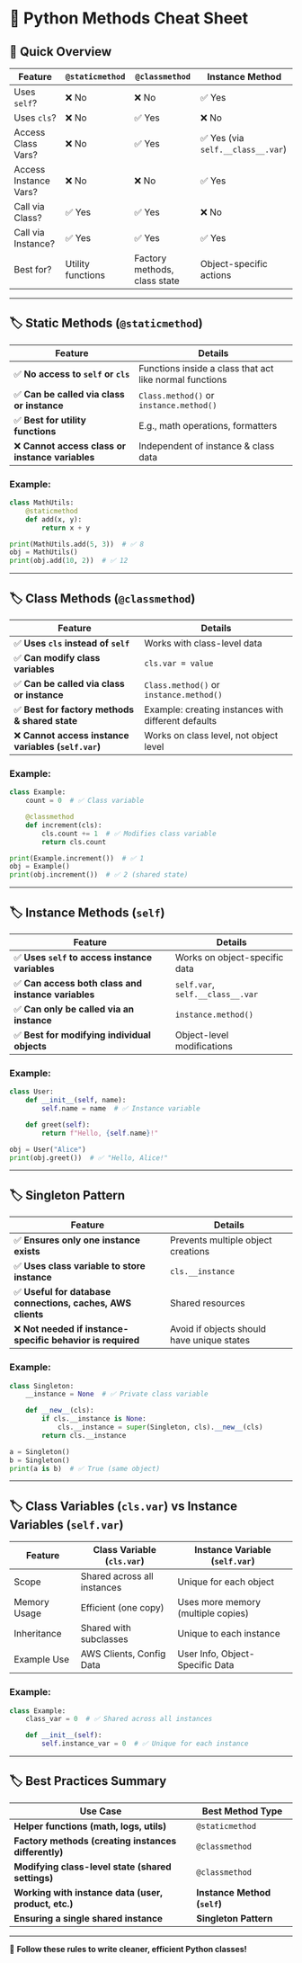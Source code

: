 # 🚀 Python Methods Cheat Sheet

## 📌 Quick Overview

| Feature         | `@staticmethod` | `@classmethod` | **Instance Method** |
|---------------|---------------|---------------|----------------|
| Uses `self`?  | ❌ No         | ❌ No         | ✅ Yes        |
| Uses `cls`?   | ❌ No         | ✅ Yes        | ❌ No        |
| Access Class Vars? | ❌ No  | ✅ Yes | ✅ Yes (via `self.__class__.var`) |
| Access Instance Vars? | ❌ No | ❌ No | ✅ Yes |
| Call via Class? | ✅ Yes | ✅ Yes | ❌ No |
| Call via Instance? | ✅ Yes | ✅ Yes | ✅ Yes |
| Best for? | Utility functions | Factory methods, class state | Object-specific actions |

---

## 🏷 **Static Methods (`@staticmethod`)**

| Feature | Details |
|---------|---------|
| ✅ **No access to `self` or `cls`** | Functions inside a class that act like normal functions |
| ✅ **Can be called via class or instance** | `Class.method()` or `instance.method()` |
| ✅ **Best for utility functions** | E.g., math operations, formatters |
| ❌ **Cannot access class or instance variables** | Independent of instance & class data |

### **Example:**
```python
class MathUtils:
    @staticmethod
    def add(x, y):
        return x + y

print(MathUtils.add(5, 3))  # ✅ 8
obj = MathUtils()
print(obj.add(10, 2))  # ✅ 12
```

---

## 🏷 **Class Methods (`@classmethod`)**

| Feature | Details |
|---------|---------|
| ✅ **Uses `cls` instead of `self`** | Works with class-level data |
| ✅ **Can modify class variables** | `cls.var = value` |
| ✅ **Can be called via class or instance** | `Class.method()` or `instance.method()` |
| ✅ **Best for factory methods & shared state** | Example: creating instances with different defaults |
| ❌ **Cannot access instance variables (`self.var`)** | Works on class level, not object level |

### **Example:**
```python
class Example:
    count = 0  # ✅ Class variable

    @classmethod
    def increment(cls):
        cls.count += 1  # ✅ Modifies class variable
        return cls.count

print(Example.increment())  # ✅ 1
obj = Example()
print(obj.increment())  # ✅ 2 (shared state)
```

---

## 🏷 **Instance Methods (`self`)**

| Feature | Details |
|---------|---------|
| ✅ **Uses `self` to access instance variables** | Works on object-specific data |
| ✅ **Can access both class and instance variables** | `self.var`, `self.__class__.var` |
| ✅ **Can only be called via an instance** | `instance.method()` |
| ✅ **Best for modifying individual objects** | Object-level modifications |

### **Example:**
```python
class User:
    def __init__(self, name):
        self.name = name  # ✅ Instance variable

    def greet(self):
        return f"Hello, {self.name}!"

obj = User("Alice")
print(obj.greet())  # ✅ "Hello, Alice!"
```

---

## 🏷 **Singleton Pattern**

| Feature | Details |
|---------|---------|
| ✅ **Ensures only one instance exists** | Prevents multiple object creations |
| ✅ **Uses class variable to store instance** | `cls.__instance` |
| ✅ **Useful for database connections, caches, AWS clients** | Shared resources |
| ❌ **Not needed if instance-specific behavior is required** | Avoid if objects should have unique states |

### **Example:**
```python
class Singleton:
    __instance = None  # ✅ Private class variable

    def __new__(cls):
        if cls.__instance is None:
            cls.__instance = super(Singleton, cls).__new__(cls)
        return cls.__instance

a = Singleton()
b = Singleton()
print(a is b)  # ✅ True (same object)
```

---

## 🏷 **Class Variables (`cls.var`) vs Instance Variables (`self.var`)**

| Feature | **Class Variable (`cls.var`)** | **Instance Variable (`self.var`)** |
|---------|----------------|----------------|
| Scope | Shared across all instances | Unique for each object |
| Memory Usage | Efficient (one copy) | Uses more memory (multiple copies) |
| Inheritance | Shared with subclasses | Unique to each instance |
| Example Use | AWS Clients, Config Data | User Info, Object-Specific Data |

### **Example:**
```python
class Example:
    class_var = 0  # ✅ Shared across all instances

    def __init__(self):
        self.instance_var = 0  # ✅ Unique for each instance
```

---

## 🏷 **Best Practices Summary**

| Use Case | Best Method Type |
|----------|----------------|
| **Helper functions (math, logs, utils)** | `@staticmethod` |
| **Factory methods (creating instances differently)** | `@classmethod` |
| **Modifying class-level state (shared settings)** | `@classmethod` |
| **Working with instance data (user, product, etc.)** | **Instance Method (`self`)** |
| **Ensuring a single shared instance** | **Singleton Pattern** |

---

🚀 **Follow these rules to write cleaner, efficient Python classes!**  
